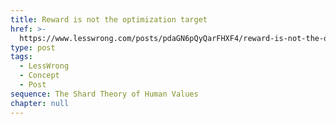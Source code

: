 ```yaml
---
title: Reward is not the optimization target
href: >-
  https://www.lesswrong.com/posts/pdaGN6pQyQarFHXF4/reward-is-not-the-optimization-target
type: post
tags:
  - LessWrong
  - Concept
  - Post
sequence: The Shard Theory of Human Values
chapter: null
---
```



